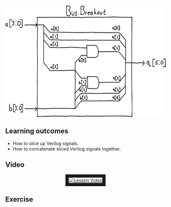 <p align="center">
  <img height="350" src="misc/circuit.png" />
</p>

## Learning outcomes
* How to slice up Verilog signals. 
* How to concatenate sliced Verilog signals together. 

## Video 
<p align="center">
	<a href="http://www.youtube.com/watch?feature=player_embedded&v=xdUcyrSBPWk
	" target="_blank"><img src="misc/video1_thumb.png" 
	alt="Lesson Video" width="510" height="360" border="10" /></a>
</p>

## Exercise



